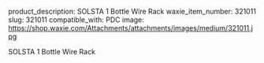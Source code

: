 product_description: SOLSTA 1 Bottle Wire Rack
waxie_item_number: 321011
slug: 321011
compatible_with: PDC
image: https://shop.waxie.com/Attachments/attachments/images/medium/321011.jpg

SOLSTA 1 Bottle Wire Rack
